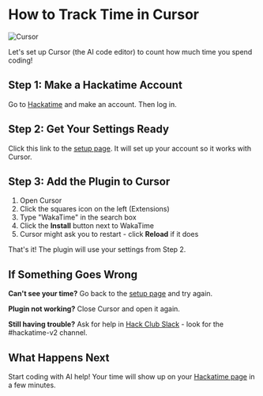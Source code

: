 # How to Track Time in Cursor

![Cursor](/images/editor-icons/cursor-128.png)

Let's set up Cursor (the AI code editor) to count how much time you spend coding!

## Step 1: Make a Hackatime Account

Go to [Hackatime](https://hackatime.hackclub.com) and make an account. Then log in.

## Step 2: Get Your Settings Ready

Click this link to the [setup page](https://hackatime.hackclub.com/my/wakatime_setup). It will set up your account so it works with Cursor.

## Step 3: Add the Plugin to Cursor

1. Open Cursor
2. Click the squares icon on the left (Extensions)
3. Type "WakaTime" in the search box
4. Click the **Install** button next to WakaTime
5. Cursor might ask you to restart - click **Reload** if it does

That's it! The plugin will use your settings from Step 2.

## If Something Goes Wrong

**Can't see your time?** Go back to the [setup page](https://hackatime.hackclub.com/my/wakatime_setup) and try again.

**Plugin not working?** Close Cursor and open it again.

**Still having trouble?** Ask for help in [Hack Club Slack](https://hackclub.slack.com) - look for the #hackatime-v2 channel.

## What Happens Next

Start coding with AI help! Your time will show up on your [Hackatime page](https://hackatime.hackclub.com) in a few minutes.

